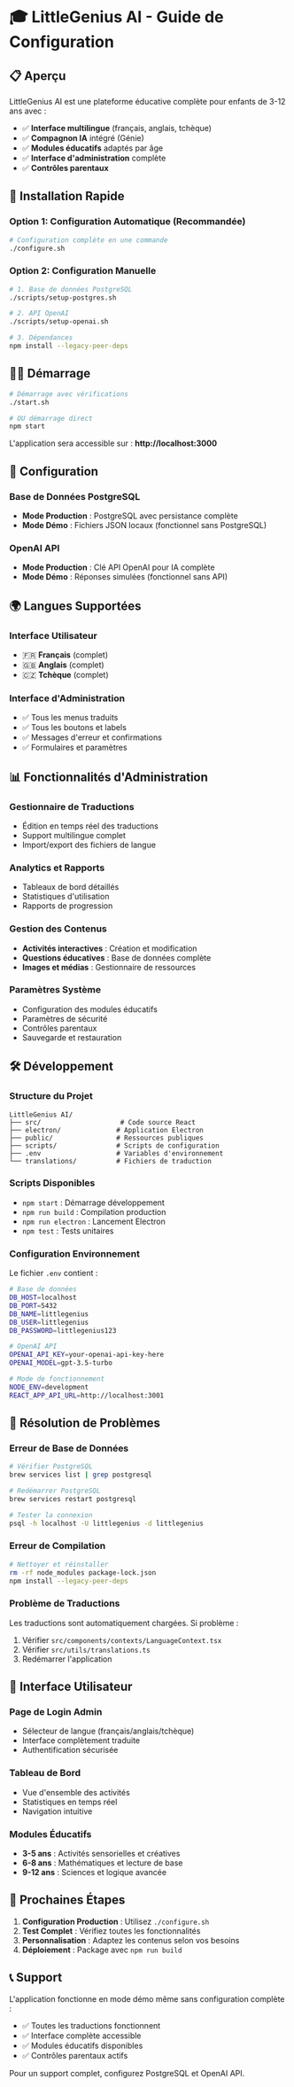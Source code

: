 # 🎓 LittleGenius AI - Guide de Configuration

## 📋 Aperçu

LittleGenius AI est une plateforme éducative complète pour enfants de 3-12 ans avec :
- ✅ **Interface multilingue** (français, anglais, tchèque)
- ✅ **Compagnon IA** intégré (Génie) 
- ✅ **Modules éducatifs** adaptés par âge
- ✅ **Interface d'administration** complète
- ✅ **Contrôles parentaux**

## 🚀 Installation Rapide

### Option 1: Configuration Automatique (Recommandée)
```bash
# Configuration complète en une commande
./configure.sh
```

### Option 2: Configuration Manuelle
```bash
# 1. Base de données PostgreSQL
./scripts/setup-postgres.sh

# 2. API OpenAI
./scripts/setup-openai.sh

# 3. Dépendances
npm install --legacy-peer-deps
```

## 🏃‍♂️ Démarrage

```bash
# Démarrage avec vérifications
./start.sh

# OU démarrage direct
npm start
```

L'application sera accessible sur : **http://localhost:3000**

## 🔧 Configuration

### Base de Données PostgreSQL
- **Mode Production** : PostgreSQL avec persistance complète
- **Mode Démo** : Fichiers JSON locaux (fonctionnel sans PostgreSQL)

### OpenAI API
- **Mode Production** : Clé API OpenAI pour IA complète
- **Mode Démo** : Réponses simulées (fonctionnel sans API)

## 🌍 Langues Supportées

### Interface Utilisateur
- 🇫🇷 **Français** (complet)
- 🇬🇧 **Anglais** (complet)  
- 🇨🇿 **Tchèque** (complet)

### Interface d'Administration
- ✅ Tous les menus traduits
- ✅ Tous les boutons et labels
- ✅ Messages d'erreur et confirmations
- ✅ Formulaires et paramètres

## 📊 Fonctionnalités d'Administration

### Gestionnaire de Traductions
- Édition en temps réel des traductions
- Support multilingue complet
- Import/export des fichiers de langue

### Analytics et Rapports
- Tableaux de bord détaillés
- Statistiques d'utilisation
- Rapports de progression

### Gestion des Contenus
- **Activités interactives** : Création et modification
- **Questions éducatives** : Base de données complète
- **Images et médias** : Gestionnaire de ressources

### Paramètres Système
- Configuration des modules éducatifs
- Paramètres de sécurité
- Contrôles parentaux
- Sauvegarde et restauration

## 🛠️ Développement

### Structure du Projet
```
LittleGenius AI/
├── src/                    # Code source React
├── electron/              # Application Electron
├── public/                # Ressources publiques
├── scripts/               # Scripts de configuration
├── .env                   # Variables d'environnement
└── translations/          # Fichiers de traduction
```

### Scripts Disponibles
- `npm start` : Démarrage développement
- `npm run build` : Compilation production
- `npm run electron` : Lancement Electron
- `npm test` : Tests unitaires

### Configuration Environnement
Le fichier `.env` contient :
```bash
# Base de données
DB_HOST=localhost
DB_PORT=5432
DB_NAME=littlegenius
DB_USER=littlegenius
DB_PASSWORD=littlegenius123

# OpenAI API
OPENAI_API_KEY=your-openai-api-key-here
OPENAI_MODEL=gpt-3.5-turbo

# Mode de fonctionnement
NODE_ENV=development
REACT_APP_API_URL=http://localhost:3001
```

## 🐛 Résolution de Problèmes

### Erreur de Base de Données
```bash
# Vérifier PostgreSQL
brew services list | grep postgresql

# Redémarrer PostgreSQL
brew services restart postgresql

# Tester la connexion
psql -h localhost -U littlegenius -d littlegenius
```

### Erreur de Compilation
```bash
# Nettoyer et réinstaller
rm -rf node_modules package-lock.json
npm install --legacy-peer-deps
```

### Problème de Traductions
Les traductions sont automatiquement chargées. Si problème :
1. Vérifier `src/components/contexts/LanguageContext.tsx`
2. Vérifier `src/utils/translations.ts`
3. Redémarrer l'application

## 📱 Interface Utilisateur

### Page de Login Admin
- Sélecteur de langue (français/anglais/tchèque)
- Interface complètement traduite
- Authentification sécurisée

### Tableau de Bord
- Vue d'ensemble des activités
- Statistiques en temps réel
- Navigation intuitive

### Modules Éducatifs
- **3-5 ans** : Activités sensorielles et créatives
- **6-8 ans** : Mathématiques et lecture de base
- **9-12 ans** : Sciences et logique avancée

## 🎯 Prochaines Étapes

1. **Configuration Production** : Utilisez `./configure.sh`
2. **Test Complet** : Vérifiez toutes les fonctionnalités
3. **Personnalisation** : Adaptez les contenus selon vos besoins
4. **Déploiement** : Package avec `npm run build`

## 📞 Support

L'application fonctionne en mode démo même sans configuration complète :
- ✅ Toutes les traductions fonctionnent
- ✅ Interface complète accessible
- ✅ Modules éducatifs disponibles
- ✅ Contrôles parentaux actifs

Pour un support complet, configurez PostgreSQL et OpenAI API.